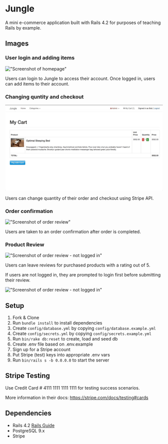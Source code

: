 # Jungle

A mini e-commerce application built with Rails 4.2 for purposes of teaching Rails by example.

## Images

### User login and adding items

!["Screenshot of homepage"](https://github.com/al8876/jungle-rails/blob/master/docs/login_and_add.gif?raw=true)

Users can login to Jungle to access their account. Once logged in, users can add items to their account.

### Changing quntity and checkout

!["Screenshot of checkout"](https://github.com/al8876/jungle-rails/blob/master/docs/change_quantity.gif?raw=true)

Users can change quantity of their order and checkout using Stripe API.

### Order confirmation

!["Screenshot of order review"](https://github.com/al8876/jungle-rails/blob/master/docs/order_confirmation.gif?raw=true)

Users are taken to an order confirmation after order is completed.

### Product Review

!["Screenshot of order review - not logged in"](https://github.com/al8876/jungle-rails/blob/master/docs/reviews.gif?raw=true)

Users can leave reviews for purchased products with a rating out of 5.

If users are not logged in, they are prompted to login first before submitting their review.

!["Screenshot of order review - not logged in"](https://github.com/al8876/jungle-rails/blob/master/docs/review_not_user.gif?raw=true)

## Setup

1. Fork & Clone
2. Run `bundle install` to install dependencies
3. Create `config/database.yml` by copying `config/database.example.yml`
4. Create `config/secrets.yml` by copying `config/secrets.example.yml`
5. Run `bin/rake db:reset` to create, load and seed db
6. Create .env file based on .env.example
7. Sign up for a Stripe account
8. Put Stripe (test) keys into appropriate .env vars
9. Run `bin/rails s -b 0.0.0.0` to start the server

## Stripe Testing

Use Credit Card # 4111 1111 1111 1111 for testing success scenarios.

More information in their docs: <https://stripe.com/docs/testing#cards>

## Dependencies

* Rails 4.2 [Rails Guide](http://guides.rubyonrails.org/v4.2/)
* PostgreSQL 9.x
* Stripe
